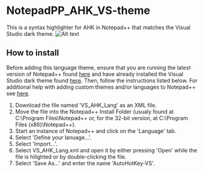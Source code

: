 # NotepadPP_AHK_VS-theme
This is a syntax highlighter for AHK in Notepad++ that matches the Visual Studio dark theme.
![Alt text](https://github.com/GHC-0/NotepadPP_AHK_VS-theme/blob/master/Info/ScreenShot.png)

## How to install
Before adding this language theme, ensure that you are running the latest version of Notepad++ found [here](https://notepad-plus-plus.org/download/v7.5.5.html "Notepad++ downloads page") and have already installed the Visual Studio dark theme found [here](https://github.com/Nidre/VS2015-Dark-Npp "VS2015-dark-Npp repository"). Then, follow the instructions listed below. For additional help with adding custom themes and/or languages to Notepad++ see [here](http://docs.notepad-plus-plus.org/index.php/User_Defined_Language_Files "Notepad++ Wiki").
  1. Download the file named 'VS_AHK_Lang' as an XML file.
  2. Move the file into the Notepad++ Install Folder (usualy found at C:\Program Files\Notepad++ or, for the 32-bit version, at C:\Program Files (x86)\Notepad++).
  3. Start an instance of Notepad++ and click on the 'Language' tab.
  4. Select 'Define your lanuage...'.
  5. Select 'Import...'.
  6. Select VS_AHK_Lang.xml and open it by either pressing 'Open' while the file is hilighted or by double-clicking the file.
  7. Select 'Save As...' and enter the name 'AutoHotKey-VS'.
